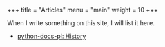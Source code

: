 +++
title = "Articles"
menu = "main"
weight = 10
+++

When I write something on this site, I will list it here.

- [python-docs-pl: History](/translation-history)
